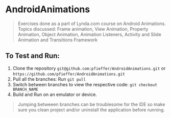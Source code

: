 # AndroidAnimations

> Exercises done as a part of Lynda.com course on Android Animations. Topics discussed: Frame animation, View Animation, Property Animation, Object Animation, Animation Listeners, Activity and Slide Animation and Transitions Framework

## To Test and Run:
1. Clone the repository `git@github.com:pfieffer/AndroidAnimations.git`  or `https://github.com/pfieffer/AndroidAnimations.git`
2. Pull all the branches: Run `git pull`
3. Switch between branches to view the respective code: `git checkout BRANCH_NAME`
4. Build and Run on an emulator or device.

>Jumping betweeen branches can be troublesome for the IDE so make sure you clean project and/or uninstall the application before running.